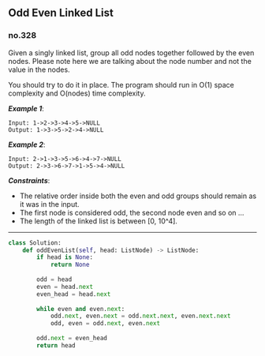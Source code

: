 ## Odd Even Linked List
### no.328

Given a singly linked list, group all odd nodes together followed by the even nodes. Please note here we are talking about the node number and not the value in the nodes.

You should try to do it in place. The program should run in O(1) space complexity and O(nodes) time complexity.

***Example 1***:

```
Input: 1->2->3->4->5->NULL
Output: 1->3->5->2->4->NULL
```

***Example 2***:

```
Input: 2->1->3->5->6->4->7->NULL
Output: 2->3->6->7->1->5->4->NULL
```

***Constraints***:

- The relative order inside both the even and odd groups should remain as it was in the input.
- The first node is considered odd, the second node even and so on ...
- The length of the linked list is between [0, 10^4].

---

``` python
class Solution:
    def oddEvenList(self, head: ListNode) -> ListNode:
        if head is None:
            return None
        
        odd = head
        even = head.next
        even_head = head.next
        
        while even and even.next:
            odd.next, even.next = odd.next.next, even.next.next
            odd, even = odd.next, even.next
        
        odd.next = even_head
        return head
```